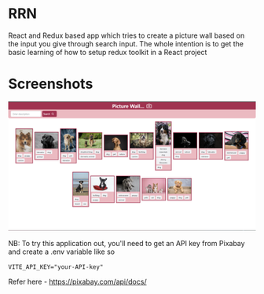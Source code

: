 # RRN

React and Redux based app which tries to create a picture wall based on the input you give through search input. The whole intention is to get the basic learning of how to setup redux toolkit in a React project

# Screenshots

![Webpage Screenshot](<picture_wall.png>)

NB: To try this application out, you'll need to get an API key from Pixabay and create a .env variable like so

```
VITE_API_KEY="your-API-key"
```

Refer here - https://pixabay.com/api/docs/
